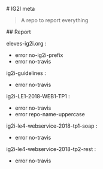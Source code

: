 # IG2I meta
> A repo to report everything

## Report


eleves-ig2i.org :
- error	no-ig2i-prefix
- error	no-travis

ig2i-guidelines :
- error	no-travis

ig2i-LE1-2018-WEB1-TP1 :
- error	no-travis
- error	repo-name-uppercase

ig2i-le4-webservice-2018-tp1-soap :
- error	no-travis

ig2i-le4-webservice-2018-tp2-rest :
- error	no-travis

